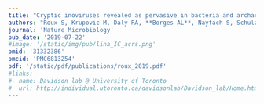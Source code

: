 ```yaml
---
title: "Cryptic inoviruses revealed as pervasive in bacteria and archaea in Earth’s biomes"
authors: "Roux S, Krupovic M, Daly RA, **Borges AL**, Nayfach S, Schulz F, Sharrar A, Matheus Carnevali PB, Cheng JF, Ivanova NN, **Bondy-Denomy J**, Wrighton KC, Woyke T, Visel A, Kyrpides NC, Eloe-Fadrosh EA"
journal: 'Nature Microbiology'
pub_date: '2019-07-22'
#image: '/static/img/pub/lina_IC_acrs.png'
pmid: '31332386'
pmcid: 'PMC6813254'
pdf: '/static/pdf/publications/roux_2019.pdf'
#links:
#- name: Davidson lab @ University of Toronto
#  url: http://individual.utoronto.ca/davidsonlab/Davidson_lab/Home.html
---
```

